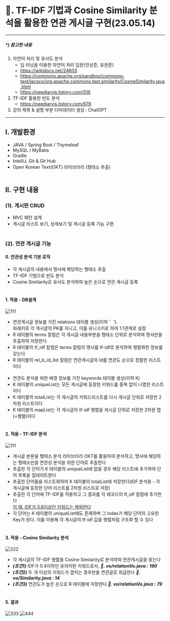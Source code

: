 # 📌. TF-IDF 기법과 Cosine Similarity 분석을 활용한 연관 게시글 구현(23.05.14)
<hr>

##### *) 참고한 내용
1. 자연어 처리 및 유사도 분석
   - 딥 러닝을 이용한 자연어 처리 입문(안상준, 유원준)
   - https://wikidocs.net/24603
   - https://commons.apache.org/sandbox/commons-text/jacoco/org.apache.commons.text.similarity/CosineSimilarity.java.html
   - https://needjarvis.tistory.com/516
2. TF-IDF 활용한 빈도 분석
    - https://needjarvis.tistory.com/678
3. 강의 제목 & 설명 부분 더미데이터 생성 : ChatGPT
<hr>


## Ⅰ. 개발환경
- JAVA / Spring Boot / Thymeleaf
- MySQL / MyBatis
- Gradle
- IntelliJ, Git & Git Hub
- Open Korean Text(OKT) 라이브러리 (형태소 추출)
<br><br>

## Ⅱ. 구현 내용
### (1). 게시판 CRUD
- MVC 패턴 설계
- 게시글 리스트 보기, 상세보기 및 게시글 등록 기능 구현
  <br><br>
### (2). 연관 게시글 기능
#### 0. 연관성 분석 기본 로직
  - 각 게시글의 내용에서 명사에 해당하는 형태소 추출
  - TF-IDF 기법으로 빈도 분석
  - Cosine Similarity로 유사도 분석하여 높은 순으로 연관 게시글 등록
  <br><br>
#### 1. 적용 - DB설계
![111](https://github.com/J-SSS/JDI_Board/assets/118149752/f5a0c3a7-274a-4f06-936e-31f8e8a30a6d)
  - 연관게시글 정보를 가진 relations 테이블 생성(이하 '<u style="color:white">R</u>'). <br> 외래키로 각 게시글의 PK를 지니고, 이를 유니크키로 하여 1:1관계로 설정
  - R 테이블의 terms 칼럼은 각 게시글 내용부분을 형태소 단위로 분석하여 명사만을 추출하여 저장한다
  - R 테이블의 tf_idf 칼럼은 terms 칼럼의 명사를 tf-idf로 분석하여 행렬화한 정보를 갖는다
  - R 테이블의 rel_b_id_list 칼럼은 연관게시글의 Id를 연관도 순으로 정렬한 리스트이다
  <br><br>
  - 연관도 분석을 위한 배경 정보를 가진 keywords 테이블 생성(이하 K)
  - K 테이블의 uniqueList는 모든 게시글에 등장한 키워드를 중복 없이 나열한 리스트이다
  - K 테이블의 totalList는 각 게시글의 키워드리스트를 다시 게시글 단위로 저장한 2차원 리스트이다
  - K 테이블의 mapList는 각 게시글의 tf-idf 행렬을 게시글 단위로 저장한 2차원 맵(=행렬)이다
  <br><br>
#### 2. 적용 - TF-IDF 분석
![111](https://github.com/J-SSS/JDI_Board/assets/118149752/358f10f5-8f38-44de-bf54-c6aebe49af5b)
  - 게시글 본문을 형태소 분석 라이브러리 OKT를 활용하여 분석하고, 명사에 해당하는 형태소만을 연관성 분석을 위한 단어로 추출한다
  - 추출한 각 단어가 K 테이블의 uniqueList에 없을 경우 해당 리스트에 추가하여 단어 목록을 업데이트한다
  - 추출한 단어들을 리스트화하여 K 테이블의 totalList에 저장한다(IDF 분석용 - 각 게시글에 등장한 단어 리스트를 2차원 리스트로 저장)
  - 추출한 각 단어에 TF-IDF를 적용하고 그 결과를 각 레코드의 tf_idf 칼럼에 추가한다<br><u>이 때, IDF가 0.6이상인 키워드는 제외한다</u>
  - 각 단어는 K 테이블의 uniqueList에도 존재하며 그 index가 해당 단어의 고유한 Key가 된다. 이를 이용해 각 게시글의 tf-idf 값을 행렬처럼 구조화 할 수 있다
<br><br>
#### 3. 적용 - Cosine Similarity 분석
![222](https://github.com/J-SSS/JDI_Board/assets/118149752/c099131b-53b2-4d48-9bee-e2fc5b3ad578)
  - 각 게시글의 TF-IDF 행렬을 Cosine Similarity로 분석하여 연관게시글을 찾는다
  - ***(조건1)*** IDF가 0.4이하인 유의미한 키워드로서, ***📂. vo/relationVo.java : 190*** <br> 
  - ***(조건2)*** 두 개 이상의 키워드가 겹치는 경우만을 연관글로 취급한다 ***📂. vo/Similarity.java : 14*** <br> 
  - ***(조건3)*** 연관도가 높은 순으로 R 테이블에 저장한다 ***📂. vo/relationVo.java : 79***
<br><br>
#### 5. 결과
![333](https://github.com/J-SSS/JDI_Board/assets/118149752/765f3630-b103-433c-a971-60250f27a762)
![444](https://github.com/J-SSS/JDI_Board/assets/118149752/b54ee26f-3460-4588-9852-acadf04d69da)

